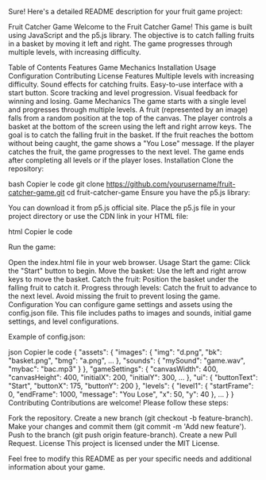 
Sure! Here's a detailed README description for your fruit game project:

Fruit Catcher Game
Welcome to the Fruit Catcher Game! This game is built using JavaScript and the p5.js library. The objective is to catch falling fruits in a basket by moving it left and right. The game progresses through multiple levels, with increasing difficulty.

Table of Contents
Features
Game Mechanics
Installation
Usage
Configuration
Contributing
License
Features
Multiple levels with increasing difficulty.
Sound effects for catching fruits.
Easy-to-use interface with a start button.
Score tracking and level progression.
Visual feedback for winning and losing.
Game Mechanics
The game starts with a single level and progresses through multiple levels.
A fruit (represented by an image) falls from a random position at the top of the canvas.
The player controls a basket at the bottom of the screen using the left and right arrow keys.
The goal is to catch the falling fruit in the basket.
If the fruit reaches the bottom without being caught, the game shows a "You Lose" message.
If the player catches the fruit, the game progresses to the next level.
The game ends after completing all levels or if the player loses.
Installation
Clone the repository:

bash
Copier le code
git clone https://github.com/yourusername/fruit-catcher-game.git
cd fruit-catcher-game
Ensure you have the p5.js library:

You can download it from p5.js official site.
Place the p5.js file in your project directory or use the CDN link in your HTML file:

html
Copier le code
<script src="https://cdnjs.cloudflare.com/ajax/libs/p5.js/1.4.0/p5.js"></script>
Run the game:

Open the index.html file in your web browser.
Usage
Start the game: Click the "Start" button to begin.
Move the basket: Use the left and right arrow keys to move the basket.
Catch the fruit: Position the basket under the falling fruit to catch it.
Progress through levels: Catch the fruit to advance to the next level. Avoid missing the fruit to prevent losing the game.
Configuration
You can configure game settings and assets using the config.json file. This file includes paths to images and sounds, initial game settings, and level configurations.

Example of config.json:

json
Copier le code
{
  "assets": {
    "images": {
      "img": "d.png",
      "bk": "basket.png",
      "bmg": "a.png",
      ...
    },
    "sounds": {
      "mySound": "game.wav",
      "mybac": "bac.mp3"
    }
  },
  "gameSettings": {
    "canvasWidth": 400,
    "canvasHeight": 400,
    "initialX": 200,
    "initialY": 300,
    ...
  },
  "ui": {
    "buttonText": "Start",
    "buttonX": 175,
    "buttonY": 200
  },
  "levels": {
    "level1": {
      "startFrame": 0,
      "endFrame": 1000,
      "message": "You Lose",
      "x": 50,
      "y": 40
    },
    ...
  }
}
Contributing
Contributions are welcome! Please follow these steps:

Fork the repository.
Create a new branch (git checkout -b feature-branch).
Make your changes and commit them (git commit -m 'Add new feature').
Push to the branch (git push origin feature-branch).
Create a new Pull Request.
License
This project is licensed under the MIT License.

Feel free to modify this README as per your specific needs and additional information about your game.
